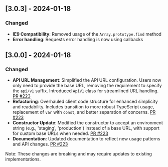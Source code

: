## [3.0.3] - 2024-01-18

### Changed

- **IE9 Compatibility**: Removed usage of the `Array.prototype.find` method
- **Error handling**: Requests error handling is now using callbacks

## [3.0.0] - 2024-01-18

### Changed

- **API URL Management**: Simplified the API URL configuration. Users now only need to provide the base URL, removing the requirement to specify the `api/v1` suffix. Introduced `ApiV1` class for streamlined URL handling. [PR #223](https://github.com/alphagov/consent-api/pull/223)
- **Refactoring**: Overhauled client code structure for enhanced simplicity and readability. Includes transition to more robust TypeScript usage, replacement of `var` with `const`, and better separation of concerns. [PR #223](https://github.com/alphagov/consent-api/pull/223)
- **Constructor Update**: Modified the constructor to accept an environment string (e.g., 'staging', 'production') instead of a base URL, with support for custom base URLs when needed. [PR #223](https://github.com/alphagov/consent-api/pull/223)
- **Documentation**: Updated documentation to reflect new usage patterns and API changes. [PR #223](https://github.com/alphagov/consent-api/pull/223)

Note: These changes are breaking and may require updates to existing implementations.
